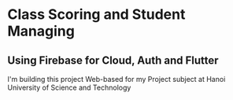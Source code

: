 # Class Scoring and Student Managing

## Using Firebase for Cloud, Auth and Flutter

I'm building this project Web-based for my Project subject at Hanoi University of Science and Technology
